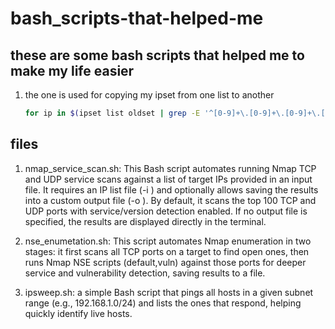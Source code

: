 # bash_scripts-that-helped-me

## these are some bash scripts that helped me to make my life easier

1. the one is used for copying my ipset from one list to another
   ```bash
   for ip in $(ipset list oldset | grep -E '^[0-9]+\.[0-9]+\.[0-9]+\.[0-9]+'); do ipset add newset $ip; done
   ```


## files

1. nmap_service_scan.sh: This Bash script automates running Nmap TCP and UDP service scans against a list of target IPs provided in an input file. It requires an IP list file (-i <file>) and optionally allows saving the results into a custom output file (-o <file>). By default, it scans the top 100 TCP and UDP ports with service/version detection enabled. If no output file is specified, the results are displayed directly in the terminal.

2. nse_enumetation.sh: This script automates Nmap enumeration in two stages: it first scans all TCP ports on a target to find open ones, then runs Nmap NSE scripts (default,vuln) against those ports for deeper service and vulnerability detection, saving results to a file.

3. ipsweep.sh: a simple Bash script that pings all hosts in a given subnet range (e.g., 192.168.1.0/24) and lists the ones that respond, helping quickly identify live hosts.
